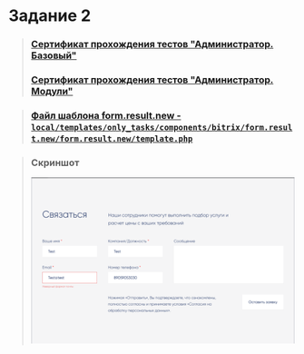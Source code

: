 # Задание 2
> ### [ Сертификат прохождения тестов "Администратор. Базовый" ](readme/Контент-менеджер.pdf)
> ### [ Сертификат прохождения тестов "Администратор. Модули" ](readme/Контент-менеджер.pdf)

> ### [Файл шаблона form.result.new - ``local/templates/only_tasks/components/bitrix/form.result.new/form.result.new/template.php`` ](local/templates/only_tasks/components/bitrix/form.result.new/form.result.new/template.php)

> ### Скриншот
> ![](readme/screenshot_2.png)